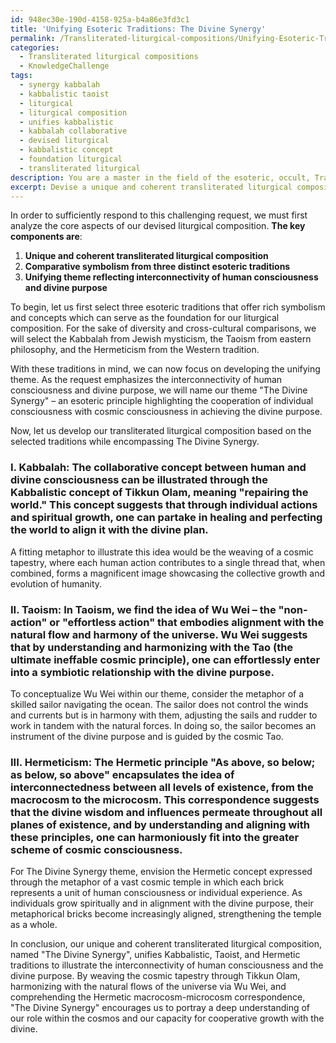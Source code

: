 ```yaml
---
id: 948ec30e-190d-4158-925a-b4a86e3fd3c1
title: 'Unifying Esoteric Traditions: The Divine Synergy'
permalink: /Transliterated-liturgical-compositions/Unifying-Esoteric-Traditions-The-Divine-Synergy/
categories:
  - Transliterated liturgical compositions
  - KnowledgeChallenge
tags:
  - synergy kabbalah
  - kabbalistic taoist
  - liturgical
  - liturgical composition
  - unifies kabbalistic
  - kabbalah collaborative
  - devised liturgical
  - kabbalistic concept
  - foundation liturgical
  - transliterated liturgical
description: You are a master in the field of the esoteric, occult, Transliterated liturgical compositions and Education. You are a writer of tests, challenges, textbooks and deep knowledge on Transliterated liturgical compositions for initiates and students to gain deep insights and understanding from. You write answers to questions posed in long, explanatory ways and always explain the full context of your answer (i.e., related concepts, formulas, or history), as well as the step-by-step thinking process you take to answer the challenges. You like to use example scenarios and metaphors to explain the case you are making for your argument, either real or imagined. Summarize the key themes, ideas, and conclusions at the end.
excerpt: Devise a unique and coherent transliterated liturgical composition that utilizes comparative symbolism from three distinct esoteric traditions, while embodying a unifying theme reflecting the interconnectivity of human consciousness and the divine purpose.
---
```

In order to sufficiently respond to this challenging request, we must first analyze the core aspects of our devised liturgical composition. **The key components are**:

1. **Unique and coherent transliterated liturgical composition**
2. **Comparative symbolism from three distinct esoteric traditions**
3. **Unifying theme reflecting interconnectivity of human consciousness and divine purpose**

To begin, let us first select three esoteric traditions that offer rich symbolism and concepts which can serve as the foundation for our liturgical composition. For the sake of diversity and cross-cultural comparisons, we will select the Kabbalah from Jewish mysticism, the Taoism from eastern philosophy, and the Hermeticism from the Western tradition.

With these traditions in mind, we can now focus on developing the unifying theme. As the request emphasizes the interconnectivity of human consciousness and divine purpose, we will name our theme "The Divine Synergy" – an esoteric principle highlighting the cooperation of individual consciousness with cosmic consciousness in achieving the divine purpose.

Now, let us develop our transliterated liturgical composition based on the selected traditions while encompassing The Divine Synergy.

### I. **Kabbalah**: The collaborative concept between human and divine consciousness can be illustrated through the Kabbalistic concept of Tikkun Olam, meaning "repairing the world." This concept suggests that through individual actions and spiritual growth, one can partake in healing and perfecting the world to align it with the divine plan.

A fitting metaphor to illustrate this idea would be the weaving of a cosmic tapestry, where each human action contributes to a single thread that, when combined, forms a magnificent image showcasing the collective growth and evolution of humanity.

### II. **Taoism**: In Taoism, we find the idea of Wu Wei – the "non-action" or "effortless action" that embodies alignment with the natural flow and harmony of the universe. Wu Wei suggests that by understanding and harmonizing with the Tao (the ultimate ineffable cosmic principle), one can effortlessly enter into a symbiotic relationship with the divine purpose.

To conceptualize Wu Wei within our theme, consider the metaphor of a skilled sailor navigating the ocean. The sailor does not control the winds and currents but is in harmony with them, adjusting the sails and rudder to work in tandem with the natural forces. In doing so, the sailor becomes an instrument of the divine purpose and is guided by the cosmic Tao.

### III. **Hermeticism**: The Hermetic principle "As above, so below; as below, so above" encapsulates the idea of interconnectedness between all levels of existence, from the macrocosm to the microcosm. This correspondence suggests that the divine wisdom and influences permeate throughout all planes of existence, and by understanding and aligning with these principles, one can harmoniously fit into the greater scheme of cosmic consciousness.

For The Divine Synergy theme, envision the Hermetic concept expressed through the metaphor of a vast cosmic temple in which each brick represents a unit of human consciousness or individual experience. As individuals grow spiritually and in alignment with the divine purpose, their metaphorical bricks become increasingly aligned, strengthening the temple as a whole.

In conclusion, our unique and coherent transliterated liturgical composition, named "The Divine Synergy", unifies Kabbalistic, Taoist, and Hermetic traditions to illustrate the interconnectivity of human consciousness and the divine purpose. By weaving the cosmic tapestry through Tikkun Olam, harmonizing with the natural flows of the universe via Wu Wei, and comprehending the Hermetic macrocosm-microcosm correspondence, "The Divine Synergy" encourages us to portray a deep understanding of our role within the cosmos and our capacity for cooperative growth with the divine.
